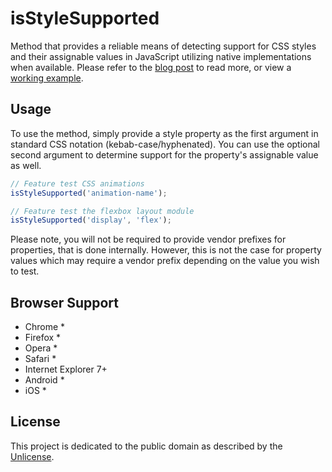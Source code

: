 # isStyleSupported

Method that provides a reliable means of detecting support for CSS styles and their assignable values in JavaScript utilizing native implementations when available. Please refer to the [blog post](http://www.ryanmorr.com/detecting-css-style-support) to read more, or view a [working example](http://codepen.io/ryanmorr/full/emvKbb/).

## Usage

To use the method, simply provide a style property as the first argument in standard CSS notation (kebab-case/hyphenated). You can use the optional second argument to determine support for the property's assignable value as well. 

```javascript
// Feature test CSS animations
isStyleSupported('animation-name');

// Feature test the flexbox layout module
isStyleSupported('display', 'flex');
```

Please note, you will not be required to provide vendor prefixes for properties, that is done internally. However, this is not the case for property values which may require a vendor prefix depending on the value you wish to test.

## Browser Support

* Chrome *
* Firefox *
* Opera *
* Safari *
* Internet Explorer 7+
* Android *
* iOS *

## License

This project is dedicated to the public domain as described by the [Unlicense](http://unlicense.org/).
